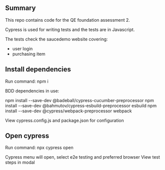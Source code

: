 ## Summary

This repo contains code for the QE foundation assessment 2. 

Cypress is used for writing tests and the tests are in Javascript.

The tests check the saucedemo website covering:
- user login
- purchasing item

## Install dependencies

Run command: npm i

BDD dependencies in use:

npm install --save-dev @badeball/cypress-cucumber-preprocessor
npm install --save-dev @bahmutov/cypress-esbuild-preprocessor esbuild
npm install --save-dev @cypress/webpack-preprocessor webpack

View cypress.config.js and package.json for configuration

## Open cypress 

Run command: npx cypress open

Cypress menu will open, select e2e testing and preferred browser
View test steps in modal